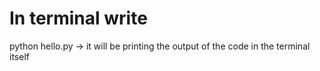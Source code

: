 # In terminal write 
python hello.py -> it will be printing the output of the code in the terminal itself

